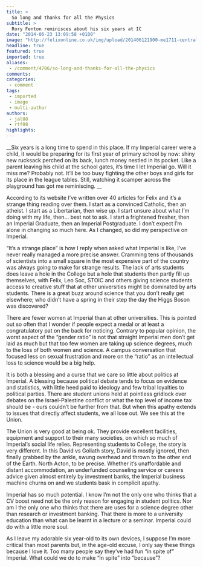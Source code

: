 ```yaml
---
title: >
  So long and thanks for all the Physics
subtitle: >
  Rory Fenton reminisces about his six years at IC
date: "2014-06-23 13:09:58 +0100"
image: "http://felixonline.co.uk/img/upload/201406121900-me1711-centrallib.jpg"
headline: true
featured: true
imported: true
aliases:
 - /comment/4706/so-long-and-thanks-for-all-the-physics
comments:
categories:
 - comment
tags:
 - imported
 - image
 - multi-author
authors:
 - jal08
 - rtf08
highlights:
---
```


__Six years is a long time to spend in this place. If my Imperial career were a child, it would be preparing for its first year of primary school by now: shiny new rucksack perched on its back, lunch money nestled in its pocket. Like a parent leaving his child at the school gates, it’s time I let Imperial go. Will it miss me? Probably not. It’ll be too busy fighting the other boys and girls for its place in the league tables. Still, watching it scamper across the playground has got me reminiscing. __

According to its website I’ve written over 40 articles for Felix and it’s a strange thing reading over them. I start as a convinced Catholic, then an atheist. I start as a Libertarian, then wise up. I start unsure about what I’m doing with my life, then... best not to ask. I start a frightened fresher, then an Imperial Graduate, then an Imperial Postgraduate. I don’t expect I’m alone in changing so much here. As I changed, so did my perspective on Imperial.

“It’s a strange place” is how I reply when asked what Imperial is like, I’ve never really managed a more precise answer. Cramming tens of thousands of scientists into a small square in the most expensive part of the country was always going to make for strange results. The lack of arts students does leave a hole in the College but a hole that students then partly fill up themselves, with Felix, Leo Soc, STOIC and others giving science students access to creative stuff that at other universities might be dominated by arts students. There is a great buzz around science that you don’t really get elsewhere; who didn’t have a spring in their step the day the Higgs Boson was discovered?

There are fewer women at Imperial than at other universities. This is pointed out so often that I wonder if people expect a medal or at least a congratulatory pat on the back for noticing. Contrary to popular opinion, the worst aspect of the “gender ratio” is not that straight Imperial men don’t get laid as much but that too few women are taking up science degrees, much to the loss of both women and science. A campus conversation that focused less on sexual frustration and more on the “ratio” as an intellectual loss to science would be a big help.

It is both a blessing and a curse that we care so little about politics at Imperial. A blessing because political debate tends to focus on evidence and statistics, with little heed paid to ideology and few tribal loyalties to political parties. There are student unions held at pointless gridlock over debates on the Israel-Palestine conflict or what the top level of income tax should be - ours couldn’t be further from that. But when this apathy extends to issues that directly affect students, we all lose out. We see this at the Union.

The Union is very good at being ok. They provide excellent facilities, equipment and support to their many societies, on which so much of Imperial’s social life relies. Representing students to College, the story is very different. In this David vs Goliath story, David is mostly ignored, then finally grabbed by the ankle, swung overhead and thrown to the other end of the Earth. North Acton, to be precise. Whether it’s unaffordable and distant accommodation, an underfunded counseling service or careers advice given almost entirely by investment banks, the Imperial business machine churns on and we students bask in complicit apathy.

Imperial has so much potential. I know I’m not the only one who thinks that a CV boost need not be the only reason for engaging in student politics. Nor am I the only one who thinks that there are uses for a science degree other than research or investment banking. That there is more to a university education than what can be learnt in a lecture or a seminar. Imperial could do with a little more soul.

As I leave my adorable six year-old to its own devices, I suppose I’m more critical than most parents but, in the age-old excuse, I only say these things because I love it. Too many people say they’ve had fun “in spite of” Imperial. What could we do to make “in spite” into “because”?
